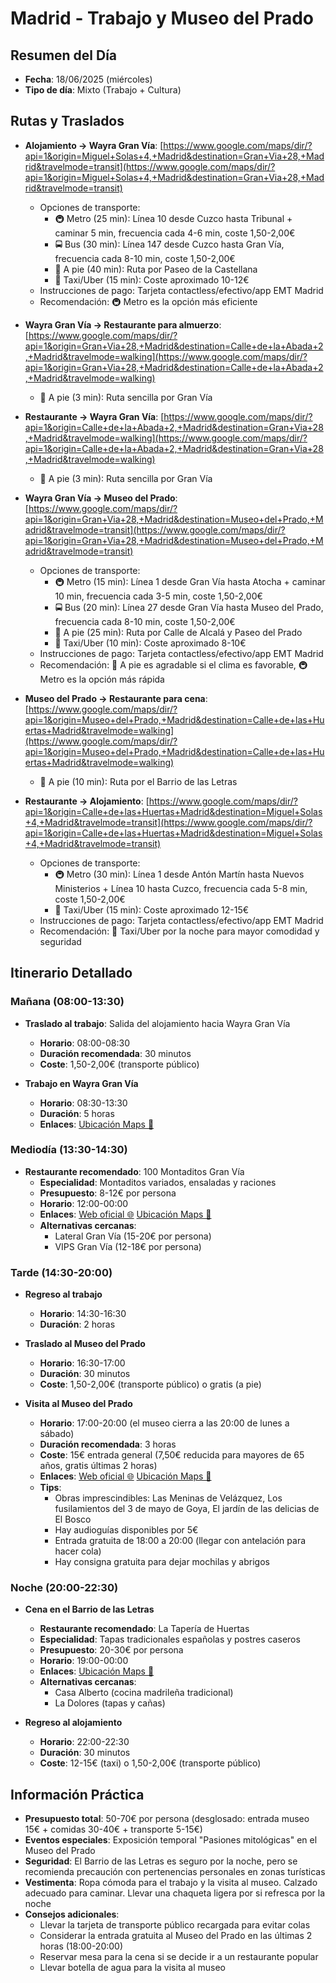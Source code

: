 # Madrid - Trabajo y Museo del Prado

## Resumen del Día
* **Fecha**: 18/06/2025 (miércoles)
* **Tipo de día**: Mixto (Trabajo + Cultura)

## Rutas y Traslados
* **Alojamiento → Wayra Gran Vía**: [https://www.google.com/maps/dir/?api=1&origin=Miguel+Solas+4,+Madrid&destination=Gran+Via+28,+Madrid&travelmode=transit](https://www.google.com/maps/dir/?api=1&origin=Miguel+Solas+4,+Madrid&destination=Gran+Via+28,+Madrid&travelmode=transit)
  * Opciones de transporte: 
    * 🚇 Metro (25 min): Línea 10 desde Cuzco hasta Tribunal + caminar 5 min, frecuencia cada 4-6 min, coste 1,50-2,00€
    * 🚍 Bus (30 min): Línea 147 desde Cuzco hasta Gran Vía, frecuencia cada 8-10 min, coste 1,50-2,00€
    * 🚶 A pie (40 min): Ruta por Paseo de la Castellana
    * 🚕 Taxi/Uber (15 min): Coste aproximado 10-12€
  * Instrucciones de pago: Tarjeta contactless/efectivo/app EMT Madrid
  * Recomendación: 🚇 Metro es la opción más eficiente

* **Wayra Gran Vía → Restaurante para almuerzo**: [https://www.google.com/maps/dir/?api=1&origin=Gran+Via+28,+Madrid&destination=Calle+de+la+Abada+2,+Madrid&travelmode=walking](https://www.google.com/maps/dir/?api=1&origin=Gran+Via+28,+Madrid&destination=Calle+de+la+Abada+2,+Madrid&travelmode=walking)
  * 🚶 A pie (3 min): Ruta sencilla por Gran Vía

* **Restaurante → Wayra Gran Vía**: [https://www.google.com/maps/dir/?api=1&origin=Calle+de+la+Abada+2,+Madrid&destination=Gran+Via+28,+Madrid&travelmode=walking](https://www.google.com/maps/dir/?api=1&origin=Calle+de+la+Abada+2,+Madrid&destination=Gran+Via+28,+Madrid&travelmode=walking)
  * 🚶 A pie (3 min): Ruta sencilla por Gran Vía

* **Wayra Gran Vía → Museo del Prado**: [https://www.google.com/maps/dir/?api=1&origin=Gran+Via+28,+Madrid&destination=Museo+del+Prado,+Madrid&travelmode=transit](https://www.google.com/maps/dir/?api=1&origin=Gran+Via+28,+Madrid&destination=Museo+del+Prado,+Madrid&travelmode=transit)
  * Opciones de transporte:
    * 🚇 Metro (15 min): Línea 1 desde Gran Vía hasta Atocha + caminar 10 min, frecuencia cada 3-5 min, coste 1,50-2,00€
    * 🚍 Bus (20 min): Línea 27 desde Gran Vía hasta Museo del Prado, frecuencia cada 8-10 min, coste 1,50-2,00€
    * 🚶 A pie (25 min): Ruta por Calle de Alcalá y Paseo del Prado
    * 🚕 Taxi/Uber (10 min): Coste aproximado 8-10€
  * Instrucciones de pago: Tarjeta contactless/efectivo/app EMT Madrid
  * Recomendación: 🚶 A pie es agradable si el clima es favorable, 🚇 Metro es la opción más rápida

* **Museo del Prado → Restaurante para cena**: [https://www.google.com/maps/dir/?api=1&origin=Museo+del+Prado,+Madrid&destination=Calle+de+las+Huertas+Madrid&travelmode=walking](https://www.google.com/maps/dir/?api=1&origin=Museo+del+Prado,+Madrid&destination=Calle+de+las+Huertas+Madrid&travelmode=walking)
  * 🚶 A pie (10 min): Ruta por el Barrio de las Letras

* **Restaurante → Alojamiento**: [https://www.google.com/maps/dir/?api=1&origin=Calle+de+las+Huertas+Madrid&destination=Miguel+Solas+4,+Madrid&travelmode=transit](https://www.google.com/maps/dir/?api=1&origin=Calle+de+las+Huertas+Madrid&destination=Miguel+Solas+4,+Madrid&travelmode=transit)
  * Opciones de transporte:
    * 🚇 Metro (30 min): Línea 1 desde Antón Martín hasta Nuevos Ministerios + Línea 10 hasta Cuzco, frecuencia cada 5-8 min, coste 1,50-2,00€
    * 🚕 Taxi/Uber (15 min): Coste aproximado 12-15€
  * Instrucciones de pago: Tarjeta contactless/efectivo/app EMT Madrid
  * Recomendación: 🚕 Taxi/Uber por la noche para mayor comodidad y seguridad

## Itinerario Detallado
### Mañana (08:00-13:30)
* **Traslado al trabajo**: Salida del alojamiento hacia Wayra Gran Vía
  * **Horario**: 08:00-08:30
  * **Duración recomendada**: 30 minutos
  * **Coste**: 1,50-2,00€ (transporte público)

* **Trabajo en Wayra Gran Vía**
  * **Horario**: 08:30-13:30
  * **Duración**: 5 horas
  * **Enlaces**: [Ubicación Maps 📍](https://www.google.com/maps/place/Gran+Via+28,+Madrid)

### Mediodía (13:30-14:30)
* **Restaurante recomendado**: 100 Montaditos Gran Vía
  * **Especialidad**: Montaditos variados, ensaladas y raciones
  * **Presupuesto**: 8-12€ por persona
  * **Horario**: 12:00-00:00
  * **Enlaces**: [Web oficial 🌐](https://spain.100montaditos.com/) [Ubicación Maps 📍](https://www.google.com/maps/place/100+Montaditos+Gran+V%C3%ADa)
  * **Alternativas cercanas**: 
    * Lateral Gran Vía (15-20€ por persona)
    * VIPS Gran Vía (12-18€ por persona)

### Tarde (14:30-20:00)
* **Regreso al trabajo**
  * **Horario**: 14:30-16:30
  * **Duración**: 2 horas

* **Traslado al Museo del Prado**
  * **Horario**: 16:30-17:00
  * **Duración**: 30 minutos
  * **Coste**: 1,50-2,00€ (transporte público) o gratis (a pie)

* **Visita al Museo del Prado**
  * **Horario**: 17:00-20:00 (el museo cierra a las 20:00 de lunes a sábado)
  * **Duración recomendada**: 3 horas
  * **Coste**: 15€ entrada general (7,50€ reducida para mayores de 65 años, gratis últimas 2 horas)
  * **Enlaces**: [Web oficial 🌐](https://www.museodelprado.es/) [Ubicación Maps 📍](https://www.google.com/maps/place/Museo+Nacional+del+Prado)
  * **Tips**: 
    * Obras imprescindibles: Las Meninas de Velázquez, Los fusilamientos del 3 de mayo de Goya, El jardín de las delicias de El Bosco
    * Hay audioguías disponibles por 5€
    * Entrada gratuita de 18:00 a 20:00 (llegar con antelación para hacer cola)
    * Hay consigna gratuita para dejar mochilas y abrigos

### Noche (20:00-22:30)
* **Cena en el Barrio de las Letras**
  * **Restaurante recomendado**: La Tapería de Huertas
  * **Especialidad**: Tapas tradicionales españolas y postres caseros
  * **Presupuesto**: 20-30€ por persona
  * **Horario**: 19:00-00:00
  * **Enlaces**: [Ubicación Maps 📍](https://www.google.com/maps/place/La+Taper%C3%ADa+de+Huertas)
  * **Alternativas cercanas**: 
    * Casa Alberto (cocina madrileña tradicional)
    * La Dolores (tapas y cañas)

* **Regreso al alojamiento**
  * **Horario**: 22:00-22:30
  * **Duración**: 30 minutos
  * **Coste**: 12-15€ (taxi) o 1,50-2,00€ (transporte público)

## Información Práctica
* **Presupuesto total**: 50-70€ por persona (desglosado: entrada museo 15€ + comidas 30-40€ + transporte 5-15€)
* **Eventos especiales**: Exposición temporal "Pasiones mitológicas" en el Museo del Prado
* **Seguridad**: El Barrio de las Letras es seguro por la noche, pero se recomienda precaución con pertenencias personales en zonas turísticas
* **Vestimenta**: Ropa cómoda para el trabajo y la visita al museo. Calzado adecuado para caminar. Llevar una chaqueta ligera por si refresca por la noche
* **Consejos adicionales**: 
  * Llevar la tarjeta de transporte público recargada para evitar colas
  * Considerar la entrada gratuita al Museo del Prado en las últimas 2 horas (18:00-20:00)
  * Reservar mesa para la cena si se decide ir a un restaurante popular
  * Llevar botella de agua para la visita al museo